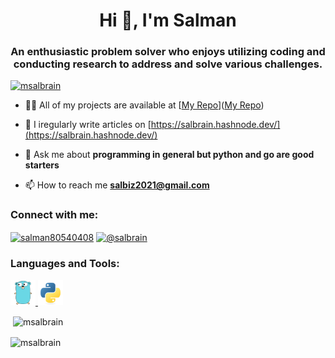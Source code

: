 <h1 align="center">Hi 👋, I'm Salman</h1>
<h3 align="center">An enthusiastic problem solver who enjoys utilizing coding and conducting research to address and solve various challenges.</h3>

<p align="left"> <a href="https://github.com/ryo-ma/github-profile-trophy"><img src="https://github-profile-trophy.vercel.app/?username=msalbrain" alt="msalbrain" /></a> </p>

- 👨‍💻 All of my projects are available at [[My Repo](https://github.com/msalbrain?tab=repositories)]([My Repo](https://github.com/msalbrain?tab=repositories))

- 📝 I iregularly write articles on [https://salbrain.hashnode.dev/](https://salbrain.hashnode.dev/)

- 💬 Ask me about **programming in general but python and go are good starters**

- 📫 How to reach me **salbiz2021@gmail.com**

<h3 align="left">Connect with me:</h3>
<p align="left">
<a href="https://twitter.com/salman80540408" target="blank"><img align="center" src="https://raw.githubusercontent.com/rahuldkjain/github-profile-readme-generator/master/src/images/icons/Social/twitter.svg" alt="salman80540408" height="30" width="40" /></a>
<a href="https://hashnode.com/@salbrain" target="blank"><img align="center" src="https://raw.githubusercontent.com/rahuldkjain/github-profile-readme-generator/master/src/images/icons/Social/hashnode.svg" alt="@salbrain" height="30" width="40" /></a>
</p>

<h3 align="left">Languages and Tools:</h3>
<p align="left"> <a href="https://golang.org" target="_blank" rel="noreferrer"> <img src="https://raw.githubusercontent.com/devicons/devicon/master/icons/go/go-original.svg" alt="go" width="40" height="40"/> </a> <a href="https://www.python.org" target="_blank" rel="noreferrer"> <img src="https://raw.githubusercontent.com/devicons/devicon/master/icons/python/python-original.svg" alt="python" width="40" height="40"/> </a> </p>

<p>&nbsp;<img align="center" src="https://github-readme-stats.vercel.app/api?username=msalbrain&show_icons=true&locale=en" alt="msalbrain" /></p>

<p><img align="center" src="https://github-readme-streak-stats.herokuapp.com/?user=msalbrain&" alt="msalbrain" /></p>

